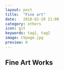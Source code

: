 ```yaml
---
layout: post
title:  "Fine art"
date:   2018-02-20 21:00
category: others
icon: git
keywords: tag1, tag2
image: CVpage.jpg
preview: 0
---
```


## Fine Art Works